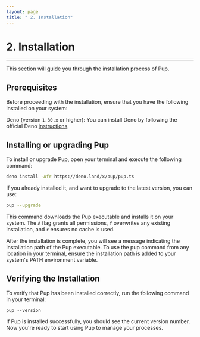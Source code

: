 ```yaml
---
layout: page
title: " 2. Installation"
---
```


# 2. Installation

---

This section will guide you through the installation process of Pup.

## Prerequisites

Before proceeding with the installation, ensure that you have the following installed on your system:

Deno (version `1.30.x` or higher): You can install Deno by following the official Deno [instructions](https://deno.com/manual/getting_started/installation).

## Installing or upgrading Pup

To install or upgrade Pup, open your terminal and execute the following command:

```bash
deno install -Afr https://deno.land/x/pup/pup.ts
```

If you already installed it, and want to upgrade to the latest version, you can use:

```bash
pup --upgrade
```

This command downloads the Pup executable and installs it on your system. The `A` flag grants all permissions, `f` overwrites any existing installation, and `r` ensures no cache is used.

After the installation is complete, you will see a message indicating the installation path of the Pup executable. To use the pup command from any location in your terminal, ensure the installation
path is added to your system's PATH environment variable.

## Verifying the Installation

To verify that Pup has been installed correctly, run the following command in your terminal:

```
pup --version
```

If Pup is installed successfully, you should see the current version number. Now you're ready to start using Pup to manage your processes.
